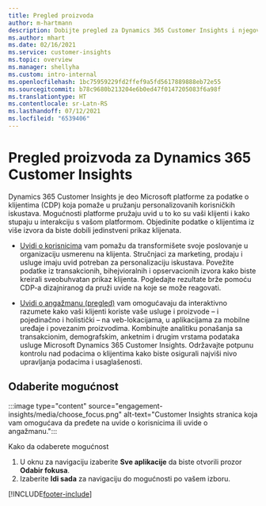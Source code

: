 ```yaml
---
title: Pregled proizvoda
author: m-hartmann
description: Dobijte pregled za Dynamics 365 Customer Insights i njegove mogućnosti.
ms.author: mhart
ms.date: 02/16/2021
ms.service: customer-insights
ms.topic: overview
ms.manager: shellyha
ms.custom: intro-internal
ms.openlocfilehash: 1bc75959229fd2ffef9a5fd5617889888eb72e55
ms.sourcegitcommit: b78c9680b213204e6b0ed47f0147205083f6a98f
ms.translationtype: HT
ms.contentlocale: sr-Latn-RS
ms.lasthandoff: 07/12/2021
ms.locfileid: "6539406"
---
```

# <a name="product-overview-for-dynamics-365-customer-insights"></a>Pregled proizvoda za Dynamics 365 Customer Insights

Dynamics 365 Customer Insights je deo Microsoft platforme za podatke o klijentima (CDP) koja pomaže u pružanju personalizovanih korisničkih iskustava. Mogućnosti platforme pružaju uvid u to ko su vaši klijenti i kako stupaju u interakciju s vašom platformom. Objedinite podatke o klijentima iz više izvora da biste dobili jedinstveni prikaz klijenata.


- [Uvidi o korisnicima](audience-insights/overview.md) vam pomažu da transformišete svoje poslovanje u organizaciju usmerenu na klijenta. Stručnjaci za marketing, prodaju i usluge imaju uvid potreban za personalizaciju iskustava. Povežite podatke iz transakcionih, bihejvioralnih i opservacionih izvora kako biste kreirali sveobuhvatan prikaz klijenta. Pogledajte rezultate brže pomoću CDP-a dizajniranog da pruži uvide na koje se može reagovati. 

- [Uvidi o angažmanu (pregled)](engagement-insights/index.yml) vam omogućavaju da interaktivno razumete kako vaši klijenti koriste vaše usluge i proizvode – i pojedinačno i holistički – na veb-lokacijama, u aplikacijama za mobilne uređaje i povezanim proizvodima. Kombinujte analitiku ponašanja sa transakcionim, demografskim, anketnim i drugim vrstama podataka usluge Microsoft Dynamics 365 Customer Insights. Održavajte potpunu kontrolu nad podacima o klijentima kako biste osigurali najviši nivo upravljanja podacima i usaglašenosti.
 
## <a name="choose-a-capability"></a>Odaberite mogućnost

:::image type="content" source="engagement-insights/media/choose_focus.png" alt-text="Customer Insights stranica koja vam omogućava da pređete na uvide o korisnicima ili uvide o angažmanu.":::

Kako da odaberete mogućnost

1. U oknu za navigaciju izaberite **Sve aplikacije** da biste otvorili prozor **Odabir fokusa**.
1. Izaberite **Idi sada** za navigaciju do mogućnosti po vašem izboru.


[!INCLUDE[footer-include](includes/footer-banner.md)]